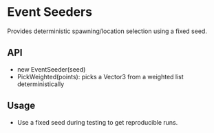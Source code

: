 # Event Seeders

Provides deterministic spawning/location selection using a fixed seed.

## API
- new EventSeeder(seed)
- PickWeighted(points): picks a Vector3 from a weighted list deterministically

## Usage
- Use a fixed seed during testing to get reproducible runs.
